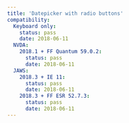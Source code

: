 ```yaml
---
title: 'Datepicker with radio buttons'
compatibility:
  Keyboard only:
    status: pass
    date: 2018-06-11
  NVDA:
    2018.1 + FF Quantum 59.0.2:
      status: pass
      date: 2018-06-11
  JAWS:
    2018.3 + IE 11:
      status: pass
      date: 2018-06-11
    2018.3 + FF ESR 52.7.3:
      status: pass
      date: 2018-06-11
---
```

